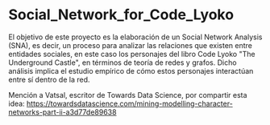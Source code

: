 # Social_Network_for_Code_Lyoko
El objetivo de este proyecto es la elaboración de un Social Network Analysis (SNA), es decir, un proceso para analizar las relaciones que existen entre entidades sociales, en este caso los personajes del libro Code Lyoko "The Underground Castle", en términos de teoría de redes y grafos. Dicho análisis implica el estudio empírico de cómo estos personajes interactúan entre sí dentro de la red.

Mención a Vatsal, escritor de Towards Data Science, por compartir esta idea:
https://towardsdatascience.com/mining-modelling-character-networks-part-ii-a3d77de89638
